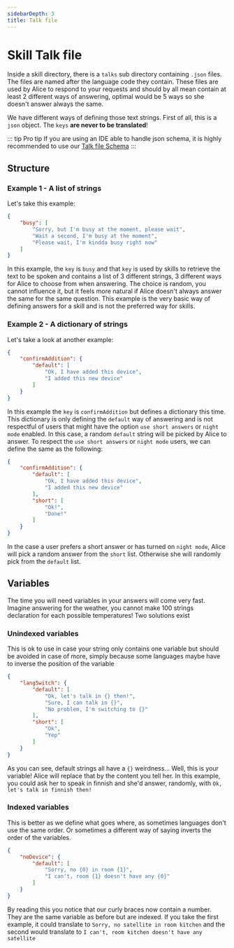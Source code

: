 ```yaml
---
sidebarDepth: 3
title: Talk file
---
```


# Skill Talk file

Inside a skill directory, there is a `talks` sub directory containing `.json` files. The files are named after the language code they contain. These files are used by Alice to respond to your requests and should by all mean contain at least 2 different ways of answering, optimal would be 5 ways so she doesn't answer always the same.


We have different ways of defining those text strings. First of all, this is a `json` object. The `keys` **are never to be translated**!


::: tip Pro tip
If you are using an IDE able to handle json schema, it is highly recommended to use our [Talk file Schema](https://raw.githubusercontent.com/project-alice-assistant/ProjectAliceSkillKit/master/ProjectAliceSK/validate/src/schemas/talk-schema.json)
:::


## Structure
### Example 1 - A list of strings
Let's take this example:

```json
{
	"busy": [
		"Sorry, but I'm busy at the moment, please wait",
		"Wait a second, I'm busy at the moment",
		"Please wait, I'm kindda busy right now"
	]
}
```

In this example, the `key` is `busy` and that `key` is used by skills to retrieve the text to be spoken and contains a list of 3 different strings, 3 different ways for Alice to choose from when answering. The choice is random, you cannot influence it, but it feels more natural if Alice doesn't always answer the same for the same question. This example is the very basic way of defining answers for a skill and is not the preferred way for skills.


### Example 2 - A dictionary of strings
Let's take a look at another example:

```json
{
	"confirmAddition": {
		"default": [
			"Ok, I have added this device",
			"I added this new device"
		]
	}
}
```

In this example the `key` is `confirmAddition` but defines a dictionary this time. This dictionary is only defining the `default` way of answering and is not respectful of users that might have the option `use short answers` or `night mode` enabled. In this case, a random `default` string will be picked by Alice to answer. To respect the `use short answers` or `night mode` users, we can define the same as the following:

```json
{
	"confirmAddition": {
		"default": [
			"Ok, I have added this device",
			"I added this new device"
		],
		"short": [
			"Ok!",
			"Done!"
		]
	}
}
```

In the case a user prefers a short answer or has turned on `night mode`, Alice will pick a random answer from the `short` list. Otherwise she will randomly pick from the `default` list.

## Variables
The time you will need variables in your answers will come very fast. Imagine answering for the weather, you cannot make 100 strings declaration for each possible temperatures! Two solutions exist

### Unindexed variables
This is ok to use in case your string only contains one variable but should be avoided in case of more, simply because some languages maybe have to inverse the position of the variable

```json
{
	"langSwitch": {
		"default": [
			"Ok, let's talk in {} then!",
			"Sure, I can talk in {}",
			"No problem, I'm switching to {}"
		],
		"short": [
			"Ok",
			"Yep"
		]
	}
}
```

As you can see, default strings all have a `{}` weirdness... Well, this is your variable! Alice will replace that by the content you tell her. In this example, you could ask her to speak in finnish and she'd answer, randomly, with `Ok, let's talk in finnish then!` 

### Indexed variables
This is better as we define what goes where, as sometimes languages don't use the same order. Or sometimes a different way of saying inverts the order of the variables.

```json
{
	"noDevice": {
		"default": [
			"Sorry, no {0} in room {1}",
			"I can't, room {1} doesn't have any {0}"
		]
	}
}
```

By reading this you notice that our curly braces now contain a number. They are the same variable as before but are indexed. If you take the first example, it could translate to `Sorry, no satellite in room kitchen` and the second would translate to `I can't, room kitchen doesn't have any satellite`
